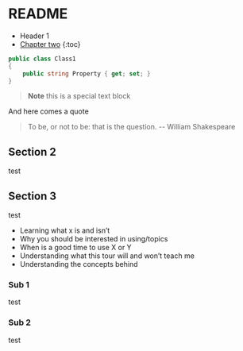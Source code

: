 # README

* Header 1
* [Chapter two]()
{:toc}

```cs
public class Class1 
{
    public string Property { get; set; }
}
```

> **Note** this is a special
> text block

And here comes a quote

> To be, or not to be: that is the question. -- William Shakespeare

## Section 2

test

## Section 3

test

* Learning what x is and isn’t
* Why you should be interested in using/topics
* When is a good time to use X or Y
* Understanding what this tour will and won’t teach me
* Understanding the concepts behind

### Sub 1

test

### Sub 2

test

